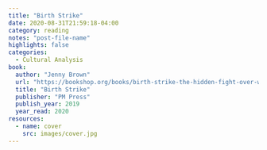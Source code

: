 ```yaml
---
title: "Birth Strike"
date: 2020-08-31T21:59:18-04:00
category: reading
notes: "post-file-name"
highlights: false
categories:
  - Cultural Analysis
book:
  author: "Jenny Brown"
  url: "https://bookshop.org/books/birth-strike-the-hidden-fight-over-women-s-work/9781629636382"
  title: "Birth Strike"
  publisher: "PM Press"
  publish_year: 2019
  year_read: 2020
resources:
  - name: cover
    src: images/cover.jpg
---
```


